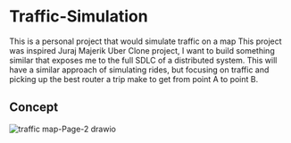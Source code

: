# Traffic-Simulation
This is a personal project that would simulate traffic on a map
This project was inspired Juraj Majerik Uber Clone project, I want to build something similar that exposes me to the full SDLC of a distributed system.
This will have a similar approach of simulating rides, but focusing on traffic and picking up the best router a trip make to get from point A to point B.
## Concept 
![traffic map-Page-2 drawio](https://github.com/bohdanabadi/Traffic-Simulation/assets/24784589/e256ddb5-2a0a-43a3-81a8-c8b352f1634d)
